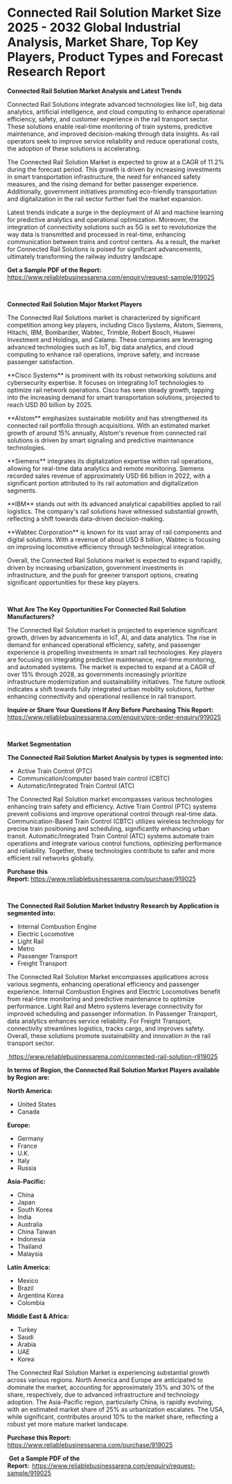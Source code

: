 <p><h1>Connected Rail Solution Market Size 2025 - 2032 Global Industrial Analysis, Market Share, Top Key Players, Product Types and Forecast Research Report</h1></p><p><strong>Connected Rail Solution Market Analysis and Latest Trends</strong></p>
<p><p>Connected Rail Solutions integrate advanced technologies like IoT, big data analytics, artificial intelligence, and cloud computing to enhance operational efficiency, safety, and customer experience in the rail transport sector. These solutions enable real-time monitoring of train systems, predictive maintenance, and improved decision-making through data insights. As rail operators seek to improve service reliability and reduce operational costs, the adoption of these solutions is accelerating.</p><p>The Connected Rail Solution Market is expected to grow at a CAGR of 11.2% during the forecast period. This growth is driven by increasing investments in smart transportation infrastructure, the need for enhanced safety measures, and the rising demand for better passenger experience. Additionally, government initiatives promoting eco-friendly transportation and digitalization in the rail sector further fuel the market expansion.</p><p>Latest trends indicate a surge in the deployment of AI and machine learning for predictive analytics and operational optimization. Moreover, the integration of connectivity solutions such as 5G is set to revolutionize the way data is transmitted and processed in real-time, enhancing communication between trains and control centers. As a result, the market for Connected Rail Solutions is poised for significant advancements, ultimately transforming the railway industry landscape.</p></p>
<p><strong>Get a Sample PDF of the Report:&nbsp;</strong> <a href="https://www.reliablebusinessarena.com/enquiry/request-sample/919025?utm_campaign=2013&utm_medium=2&utm_source=Github&utm_content=ia&utm_term=18042025&utm_id=connected-rail-solution">https://www.reliablebusinessarena.com/enquiry/request-sample/919025</a></p>
<p>&nbsp;</p>
<p><strong>Connected Rail Solution Major Market Players</strong></p>
<p><p>The Connected Rail Solutions market is characterized by significant competition among key players, including Cisco Systems, Alstom, Siemens, Hitachi, IBM, Bombardier, Wabtec, Trimble, Robert Bosch, Huawei Investment and Holdings, and Calamp. These companies are leveraging advanced technologies such as IoT, big data analytics, and cloud computing to enhance rail operations, improve safety, and increase passenger satisfaction.</p><p>**Cisco Systems** is prominent with its robust networking solutions and cybersecurity expertise. It focuses on integrating IoT technologies to optimize rail network operations. Cisco has seen steady growth, tapping into the increasing demand for smart transportation solutions, projected to reach USD 80 billion by 2025.</p><p>**Alstom** emphasizes sustainable mobility and has strengthened its connected rail portfolio through acquisitions. With an estimated market growth of around 15% annually, Alstom's revenue from connected rail solutions is driven by smart signaling and predictive maintenance technologies.</p><p>**Siemens** integrates its digitalization expertise within rail operations, allowing for real-time data analytics and remote monitoring. Siemens recorded sales revenue of approximately USD 66 billion in 2022, with a significant portion attributed to its rail automation and digitalization segments.</p><p>**IBM** stands out with its advanced analytical capabilities applied to rail logistics. The company's rail solutions have witnessed substantial growth, reflecting a shift towards data-driven decision-making.</p><p>**Wabtec Corporation** is known for its vast array of rail components and digital solutions. With a revenue of about USD 8 billion, Wabtec is focusing on improving locomotive efficiency through technological integration.</p><p>Overall, the Connected Rail Solutions market is expected to expand rapidly, driven by increasing urbanization, government investments in infrastructure, and the push for greener transport options, creating significant opportunities for these key players.</p></p>
<p>&nbsp;</p>
<p><strong>What Are The Key Opportunities For Connected Rail Solution Manufacturers?</strong></p>
<p><p>The Connected Rail Solution market is projected to experience significant growth, driven by advancements in IoT, AI, and data analytics. The rise in demand for enhanced operational efficiency, safety, and passenger experience is propelling investments in smart rail technologies. Key players are focusing on integrating predictive maintenance, real-time monitoring, and automated systems. The market is expected to expand at a CAGR of over 15% through 2028, as governments increasingly prioritize infrastructure modernization and sustainability initiatives. The future outlook indicates a shift towards fully integrated urban mobility solutions, further enhancing connectivity and operational resilience in rail transport.</p></p>
<p><strong>Inquire or Share Your Questions If Any Before Purchasing This Report:</strong> <a href="https://www.reliablebusinessarena.com/enquiry/pre-order-enquiry/919025?utm_campaign=2013&utm_medium=2&utm_source=Github&utm_content=ia&utm_term=18042025&utm_id=connected-rail-solution">https://www.reliablebusinessarena.com/enquiry/pre-order-enquiry/919025</a></p>
<p>&nbsp;</p>
<p><strong>Market Segmentation</strong></p>
<p><strong>The Connected Rail Solution Market Analysis by types is segmented into:</strong></p>
<p><ul><li>Active Train Control (PTC)</li><li>Communication/computer based train control (CBTC)</li><li>Automatic/Integrated Train Control (ATC)</li></ul></p>
<p><p>The Connected Rail Solution market encompasses various technologies enhancing train safety and efficiency. Active Train Control (PTC) systems prevent collisions and improve operational control through real-time data. Communication-Based Train Control (CBTC) utilizes wireless technology for precise train positioning and scheduling, significantly enhancing urban transit. Automatic/Integrated Train Control (ATC) systems automate train operations and integrate various control functions, optimizing performance and reliability. Together, these technologies contribute to safer and more efficient rail networks globally.</p></p>
<p><strong>Purchase this Report:&nbsp;</strong><a href="https://www.reliablebusinessarena.com/purchase/919025?utm_campaign=2013&utm_medium=2&utm_source=Github&utm_content=ia&utm_term=18042025&utm_id=connected-rail-solution">https://www.reliablebusinessarena.com/purchase/919025</a></p>
<p>&nbsp;</p>
<p><strong>The Connected Rail Solution Market Industry Research by Application is segmented into:</strong></p>
<p><ul><li>Internal Combustion Engine</li><li>Electric Locomotive</li><li>Light Rail</li><li>Metro</li><li>Passenger Transport</li><li>Freight Transport</li></ul></p>
<p><p>The Connected Rail Solution Market encompasses applications across various segments, enhancing operational efficiency and passenger experience. Internal Combustion Engines and Electric Locomotives benefit from real-time monitoring and predictive maintenance to optimize performance. Light Rail and Metro systems leverage connectivity for improved scheduling and passenger information. In Passenger Transport, data analytics enhances service reliability. For Freight Transport, connectivity streamlines logistics, tracks cargo, and improves safety. Overall, these solutions promote sustainability and innovation in the rail transport sector.</p></p>
<p><a href="https://www.reliablebusinessarena.com/connected-rail-solution-r919025?utm_campaign=2013&utm_medium=2&utm_source=Github&utm_content=ia&utm_term=18042025&utm_id=connected-rail-solution">&nbsp;https://www.reliablebusinessarena.com/connected-rail-solution-r919025</a></p>
<p><strong>In terms of Region, the Connected Rail Solution Market Players available by Region are:</strong></p>
<p>
    <p> <strong> North America: </strong>
        <ul>
            <li>United States</li>
            <li>Canada</li>
        </ul>
        </p> 
    <p> <strong> Europe: </strong>
        <ul>
            <li>Germany</li>
            <li>France</li>
            <li>U.K.</li>
            <li>Italy</li>
            <li>Russia</li>
        </ul>
        </p> 
    <p> <strong> Asia-Pacific: </strong>
        <ul>
            <li>China</li>
            <li>Japan</li>
            <li>South Korea</li>
            <li>India</li>
            <li>Australia</li>
            <li>China Taiwan</li>
            <li>Indonesia</li>
            <li>Thailand</li>
            <li>Malaysia</li>
        </ul>
        </p> 
    <p> <strong> Latin America: </strong>
        <ul>
            <li>Mexico</li>
            <li>Brazil</li>
            <li>Argentina Korea</li>
            <li>Colombia</li>
        </ul>
        </p> 
    <p> <strong> Middle East & Africa: </strong>
        <ul>
            <li>Turkey</li>
            <li>Saudi</li>
            <li>Arabia</li>
            <li>UAE</li>
            <li>Korea</li>
        </ul>
    </p>
    </p>
<p><p>The Connected Rail Solution Market is experiencing substantial growth across various regions. North America and Europe are anticipated to dominate the market, accounting for approximately 35% and 30% of the share, respectively, due to advanced infrastructure and technology adoption. The Asia-Pacific region, particularly China, is rapidly evolving, with an estimated market share of 25% as urbanization escalates. The USA, while significant, contributes around 10% to the market share, reflecting a robust yet more mature market landscape.</p></p>
<p><strong>Purchase this Report: </strong><a href="https://www.reliablebusinessarena.com/purchase/919025?utm_campaign=2013&utm_medium=2&utm_source=Github&utm_content=ia&utm_term=18042025&utm_id=connected-rail-solution">https://www.reliablebusinessarena.com/purchase/919025</a></p>
<p>&nbsp;<strong>Get a Sample PDF of the Report:&nbsp;&nbsp;</strong><a href="https://www.reliablebusinessarena.com/enquiry/request-sample/919025?utm_campaign=2013&utm_medium=2&utm_source=Github&utm_content=ia&utm_term=18042025&utm_id=connected-rail-solution">https://www.reliablebusinessarena.com/enquiry/request-sample/919025</a></p>
<p><strong></strong></p>
<p><p></p><p></p><p></p></p>